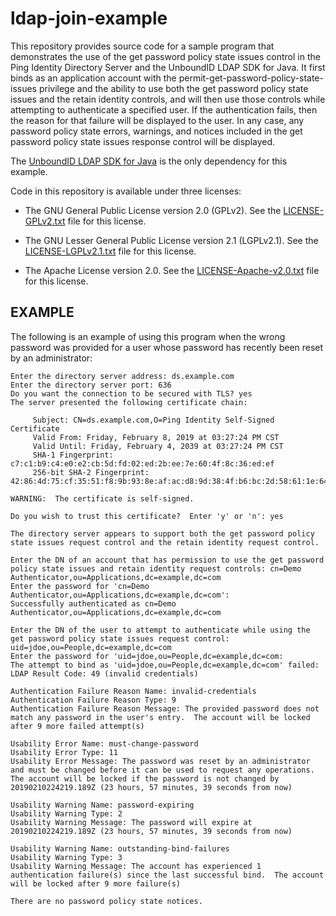 # ldap-join-example

This repository provides source code for a sample program that demonstrates the
use of the get password policy state issues control in the Ping Identity
Directory Server and the UnboundID LDAP SDK for Java. It first binds as an
application account with the permit-get-password-policy-state-issues privilege
and the ability to use both the get password policy state issues and the retain
identity controls, and will then use those controls while attempting to
authenticate a specified user. If the authentication fails, then the reason for
that failure will be displayed to the user. In any case, any password policy
state errors, warnings, and notices included in the get password policy state
issues response control will be displayed.

The [UnboundID LDAP SDK for Java](https://github.com/pingidentity/ldapsdk) is
the only dependency for this example.

Code in this repository is available under three licenses:

* The GNU General Public License version 2.0 (GPLv2).  See the
  [LICENSE-GPLv2.txt](LICENSE-GPLv2.txt) file for this license.

* The GNU Lesser General Public License version 2.1 (LGPLv2.1).  See the
  [LICENSE-LGPLv2.1.txt](LICENSE-LGPLv2.1.txt) file for this license.

* The Apache License version 2.0.  See the
  [LICENSE-Apache-v2.0.txt](LICENSE-Apache-v2.0.txt) file for this license.

## EXAMPLE

The following is an example of using this program when the wrong password was
provided for a user whose password has recently been reset by an administrator:

    Enter the directory server address: ds.example.com
    Enter the directory server port: 636
    Do you want the connection to be secured with TLS? yes
    The server presented the following certificate chain:

         Subject: CN=ds.example.com,O=Ping Identity Self-Signed Certificate
         Valid From: Friday, February 8, 2019 at 03:27:24 PM CST
         Valid Until: Friday, February 4, 2039 at 03:27:24 PM CST
         SHA-1 Fingerprint: c7:c1:b9:c4:e0:e2:cb:5d:fd:02:ed:2b:ee:7e:60:4f:8c:36:ed:ef
         256-bit SHA-2 Fingerprint: 42:86:4d:75:cf:35:51:f8:9b:93:8e:af:ac:d8:9d:38:4f:b6:bc:2d:58:61:1e:64:86:44:fb:26:8f:6e:3b:96

    WARNING:  The certificate is self-signed.

    Do you wish to trust this certificate?  Enter 'y' or 'n': yes

    The directory server appears to support both the get password policy state issues request control and the retain identity request control.

    Enter the DN of an account that has permission to use the get password policy state issues and retain identity request controls: cn=Demo Authenticator,ou=Applications,dc=example,dc=com
    Enter the password for 'cn=Demo Authenticator,ou=Applications,dc=example,dc=com':
    Successfully authenticated as cn=Demo Authenticator,ou=Applications,dc=example,dc=com

    Enter the DN of the user to attempt to authenticate while using the get password policy state issues request control: uid=jdoe,ou=People,dc=example,dc=com
    Enter the password for 'uid=jdoe,ou=People,dc=example,dc=com:
    The attempt to bind as 'uid=jdoe,ou=People,dc=example,dc=com' failed:
    LDAP Result Code: 49 (invalid credentials)

    Authentication Failure Reason Name: invalid-credentials
    Authentication Failure Reason Type: 9
    Authentication Failure Reason Message: The provided password does not match any password in the user's entry.  The account will be locked after 9 more failed attempt(s)

    Usability Error Name: must-change-password
    Usability Error Type: 11
    Usability Error Message: The password was reset by an administrator and must be changed before it can be used to request any operations.  The account will be locked if the password is not changed by 20190210224219.189Z (23 hours, 57 minutes, 39 seconds from now)

    Usability Warning Name: password-expiring
    Usability Warning Type: 2
    Usability Warning Message: The password will expire at 20190210224219.189Z (23 hours, 57 minutes, 39 seconds from now)

    Usability Warning Name: outstanding-bind-failures
    Usability Warning Type: 3
    Usability Warning Message: The account has experienced 1 authentication failure(s) since the last successful bind.  The account will be locked after 9 more failure(s)

    There are no password policy state notices.
